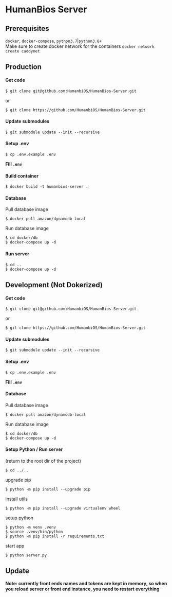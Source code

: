 # HumanBios Server

## Prerequisites
`docker`, `docker-compose`, `python3.7`|`python3.8+`  
Make sure to create docker network for the containers
`docker network create caddynet`  

## Production
#### Get code
```
$ git clone git@github.com:HumanbiOS/HumanBios-Server.git
```
or
```
$ git clone https://github.com/HumanbiOS/HumanBios-Server.git
```
#### Update submodules
```
$ git submodule update --init --recursive
```
#### Setup .env
```
$ cp .env.example .env  
```
**Fill `.env`**  
#### Build container
```
$ docker build -t humanbios-server .
```
#### Database
Pull database image
```
$ docker pull amazon/dynamodb-local
```
Run database image
```
$ cd docker/db
$ docker-compose up -d
```
#### Run server
```
$ cd ..
$ docker-compose up -d
```

## Development (Not Dokerized)
#### Get code
```
$ git clone git@github.com:HumanbiOS/HumanBios-Server.git
```
or
```
$ git clone https://github.com/HumanbiOS/HumanBios-Server.git
```
#### Update submodules
```
$ git submodule update --init --recursive
```
#### Setup .env
```
$ cp .env.example .env  
```
**Fill `.env`**  
#### Database
Pull database image
```
$ docker pull amazon/dynamodb-local
```
Run database image
```
$ cd docker/db
$ docker-compose up -d
```
#### Setup Python / Run server
(return to the root dir of the project)
```
$ cd ../..
```
upgrade pip
```
$ python -m pip install --upgrade pip
```
install utils
```
$ python -m pip install --upgrade virtualenv wheel
```
setup python
```
$ python -m venv .venv
$ source .venv/bin/python
$ python -m pip install -r requirements.txt
```
start app
```
$ python server.py
```

## Update
**Note: currently front ends names and tokens are kept in memory, so when you reload server or front end instance, you need to restart everything**